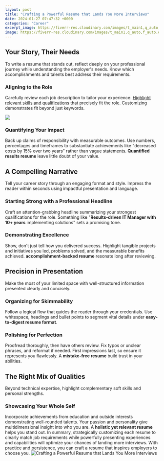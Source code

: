 ```yaml
---
layout: post
title: "Crafting a Powerful Resume that Lands You More Interviews"
date: 2024-01-27 07:47:32 +0000
categories: "Career"
excerpt_image: https://fiverr-res.cloudinary.com/images/t_main1,q_auto,f_auto,q_auto,f_auto/gigs2/153259768/original/0c310ad8f00ed8eb4fdbe30b0d5af3e70179cd2d/write-edit-and-design-winning-resume-cv-and-cover-letter.png
image: https://fiverr-res.cloudinary.com/images/t_main1,q_auto,f_auto,q_auto,f_auto/gigs2/153259768/original/0c310ad8f00ed8eb4fdbe30b0d5af3e70179cd2d/write-edit-and-design-winning-resume-cv-and-cover-letter.png
---
```


## Your Story, Their Needs
To write a resume that stands out, reflect deeply on your professional journey while understanding the employer's needs. Know which accomplishments and talents best address their requirements.  
### Aligning to the Role
Carefully review each job description to tailor your experience. [Highlight relevant skills and qualifications](https://fistore.mysenprints.com/collection/aldape) that precisely fit the role. Customizing demonstrates fit beyond just keywords.

![](https://careers.workopolis.com/wp-content/uploads/sites/5/2016/06/iStock_46144030_SMALL.jpg)
### Quantifying Your Impact 
Back up claims of responsibility with measurable outcomes. Use numbers, percentages and timeframes to substantiate achievements like "decreased costs by 15% over two years" rather than vague statements. **Quantified results resume** leave little doubt of your value.
## A Compelling Narrative
Tell your career story through an engaging format and style. Impress the reader within seconds using impactful presentation and language.  
### Starting Strong with a Professional Headline
Craft an attention-grabbing headline summarizing your strongest qualifications for the role. Something like "**Results-driven IT Manager with 10+ years** implementing solutions" sets a promising tone.
### Demonstrating Excellence 
Show, don't just tell how you delivered success. Highlight tangible projects and initiatives you led, problems solved, and the measurable benefits achieved. **accomplishment-backed resume** resonate long after reviewing.
## Precision in Presentation
Make the most of your limited space with well-structured information presented clearly and concisely. 
### Organizing for Skimmability
Follow a logical flow that guides the reader through your credentials. Use whitespace, headings and bullet points to segment vital details under **easy-to-digest resume format**.  
### Polishing for Perfection
Proofread thoroughly, then have others review. Fix typos or unclear phrases, and reformat if needed. First impressions last, so ensure it represents you flawlessly. A **mistake-free resume** build trust in your abilities.
## The Right Mix of Qualities 
Beyond technical expertise, highlight complementary soft skills and personal strengths.
### Showcasing Your Whole Self 
Incorporate achievements from education and outside interests demonstrating well-rounded talents. Your passion and personality give multidimensional insight into who you are. A **holistic yet relevant resume** helps you stand out.
In summary, strategically customizing each resume to clearly match job requirements while powerfully presenting experiences and capabilities will optimize your chances of landing more interviews. With practice and persistence, you can craft a resume that inspires employers to choose you.
![Crafting a Powerful Resume that Lands You More Interviews](https://fiverr-res.cloudinary.com/images/t_main1,q_auto,f_auto,q_auto,f_auto/gigs2/153259768/original/0c310ad8f00ed8eb4fdbe30b0d5af3e70179cd2d/write-edit-and-design-winning-resume-cv-and-cover-letter.png)